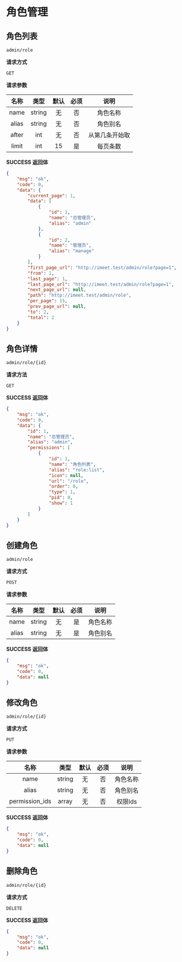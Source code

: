 # 角色管理

## 角色列表

`admin/role`

**请求方式**

`GET`

**请求参数**

|  名称  |  类型  | 默认 | 必须 |         说明         |
| :----: | :----: | :--: | :--: | :------------------: |
|  name  | string |  无  |  否  |         角色名称         |
| alias  | string |  无  |  否  |        角色别名        |
| after  |  int   |  无  |  否  |       从第几条开始取       |
| limit  |  int   |  15  |   是 |       每页条数       |

**SUCCESS 返回体**

```json
{
    "msg": "ok",
    "code": 0,
    "data": {
        "current_page": 1,
        "data": [
            {
                "id": 1,
                "name": "总管理员",
                "alias": "admin"
            },
            {
                "id": 2,
                "name": "管理员",
                "alias": "manage"
            }
        ],
        "first_page_url": "http://imeet.test/admin/role?page=1",
        "from": 1,
        "last_page": 1,
        "last_page_url": "http://imeet.test/admin/role?page=1",
        "next_page_url": null,
        "path": "http://imeet.test/admin/role",
        "per_page": 15,
        "prev_page_url": null,
        "to": 2,
        "total": 2
    }
}
```

## 角色详情

`admin/role/{id}`

**请求方法**

`GET`

**SUCCESS 返回体**

```json
{
    "msg": "ok",
    "code": 0,
    "data": {
        "id": 1,
        "name": "总管理员",
        "alias": "admin",
        "permissions": [
            {
                "id": 1,
                "name": "角色列表",
                "alias": "role:list",
                "icon": null,
                "url": "/role",
                "order": 0,
                "type": 1,
                "pid": 0,
                "show": 1
            }
        ]
    }
}
```

## 创建角色

`admin/role`

**请求方式**

`POST`

**请求参数**

|   名称   |  类型  | 默认 | 必须 |                说明                 |
| :------: | :----: | :--: | :--: | :---------------------------------: |
|   name   | string |  无  |  是  |                角色名称                 |
|  alias   | string |  无  |  是  |               角色别名                 |

**SUCCESS 返回体**

```json
{
    "msg": "ok",
    "code": 0,
    "data": null
}
```

## 修改角色

`admin/role/{id}`

**请求方式**

`PUT`

**请求参数**

|   名称   |  类型  | 默认 | 必须 |                说明                 |
| :------: | :----: | :--: | :--: | :---------------------------------: |
|       name        | string |  无  |  否  |                角色名称                 |
|       alias       | string |  无  |  否  |               角色别名                 |
|  permission_ids   | array |  无  |  否  |               权限Ids                 |

**SUCCESS 返回体**

```json
{
    "msg": "ok",
    "code": 0,
    "data": null
}
```

## 删除角色

`admin/role/{id}`

**请求方式**

`DELETE`


**SUCCESS 返回体**

```json
{
    "msg": "ok",
    "code": 0,
    "data": null
}
```